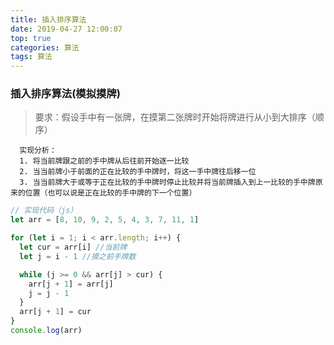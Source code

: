 ```yaml
---
title: 插入排序算法
date: 2019-04-27 12:00:07
top: true
categories: 算法
tags: 算法
---
```


### 插入排序算法(模拟摸牌)

> 要求：假设手中有一张牌，在摸第二张牌时开始将牌进行从小到大排序（顺序）

<!--more-->

```
  实现分析：
  1. 将当前牌跟之前的手中牌从后往前开始逐一比较
  2. 当当前牌小于前面的正在比较的手中牌时，将这一手中牌往后移一位
  3. 当当前牌大于或等于正在比较的手中牌时停止比较并将当前牌插入到上一比较的手中牌原来的位置（也可以说是正在比较的手中牌的下一个位置）
```

```javascript
// 实现代码（js）
let arr = [8, 10, 9, 2, 5, 4, 3, 7, 11, 1]

for (let i = 1; i < arr.length; i++) {
  let cur = arr[i] //当前牌
  let j = i - 1 //摸之前手牌数

  while (j >= 0 && arr[j] > cur) {
    arr[j + 1] = arr[j]
    j = j - 1
  }
  arr[j + 1] = cur
}
console.log(arr)
```
